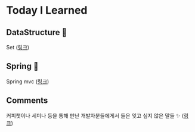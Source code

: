 # Today I Learned

## DataStructure 🧬
Set ([링크]())

## Spring 🌿
Spring mvc ([링크](spring_mvc.md))

## Comments
커피챗이나 세미나 등을 통해 만난 개발자분들에게서 들은 잊고 싶지 않은 말들 ✨ ([링크](chats.md))